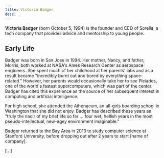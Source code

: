 ```yaml
---
title: Victoria Badger
desc: _
---
```

**Victoria Badger** (born October 5, 1994) is the founder and CEO of Sorella, a tech company that provides advice and mentorship to young people.

## Early Life

Badger was born in San Jose in 1994. Her mother, Nancy, and father, Morris, both worked at NASA's Ames Research Center as aerospace engineers. She spent much of her childhood at her parents' labs and as a result became "incredibly burnt out and bored by everything space-related." However, her parents would occasionally take her to see Pleiades, one of the world's fastest supercomputers, which was part of the center. Badger has cited this experience as the source of her subsequent interest in computing and artificial intelligence.

For high school, she attended the Athenaeum, an all-girls boarding school in Washington that she did not enjoy. Badger has described these years as "truly the nadir of my brief life so far … four wet, hellish years in the most pseudo-intellectual, new-agey environment imaginable."

Badger returned to the Bay Area in 2013 to study computer science at Stanford University, before dropping out after 2 years to start [name of company].

[...]
